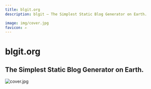 ```yaml
---
title: blgit.org
description: blgit – The Simplest Static Blog Generator on Earth.

image: img/cover.jpg
favicon: ✍️
---
```


# blgit.org
## The Simplest Static Blog Generator on Earth.

![cover.jpg](cover.jpg)
